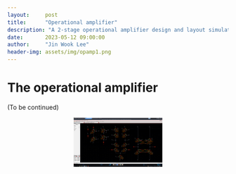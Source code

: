 ```yaml
---
layout:     post
title:      "Operational amplifier"
description: "A 2-stage operational amplifier design and layout simulation."
date:       2023-05-12 09:00:00
author:     "Jin Wook Lee"
header-img: assets/img/opamp1.png
---
```


# The operational amplifier


(To be continued)

<p align="center">
    <img src="https://raw.githubusercontent.com/jwlee1221/jinscuit-v2/master/assets/img/opamp2.png" width="40%">
</p>

